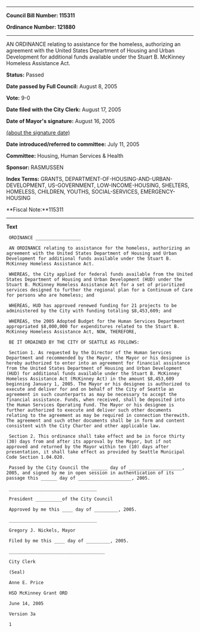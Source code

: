 

********

**Council Bill Number: 115311**
   
**Ordinance Number: 121880**
********

 AN ORDINANCE relating to assistance for the homeless, authorizing an agreement with the United States Department of Housing and Urban Development for additional funds available under the Stuart B. McKinney Homeless Assistance Act.

**Status:** Passed
   
**Date passed by Full Council:** August 8, 2005
   
**Vote:** 9-0
   
**Date filed with the City Clerk:** August 17, 2005
   
**Date of Mayor's signature:** August 16, 2005
   
[(about the signature date)](/~public/approvaldate.htm)
   
   
   
**Date introduced/referred to committee:** July 11, 2005
   
**Committee:** Housing, Human Services & Health
   
**Sponsor:** RASMUSSEN
   
   
**Index Terms:** GRANTS, DEPARTMENT-OF-HOUSING-AND-URBAN-DEVELOPMENT, US-GOVERNMENT, LOW-INCOME-HOUSING, SHELTERS, HOMELESS, CHILDREN, YOUTHS, SOCIAL-SERVICES, EMERGENCY-HOUSING

**Fiscal Note:**115311

********

**Text**
   
```
 ORDINANCE _________________

 AN ORDINANCE relating to assistance for the homeless, authorizing an agreement with the United States Department of Housing and Urban Development for additional funds available under the Stuart B. McKinney Homeless Assistance Act.

 WHEREAS, the City applied for federal funds available from the United States Department of Housing and Urban Development (HUD) under the Stuart B. McKinney Homeless Assistance Act for a set of prioritized services designed to further the regional plan for a Continuum of Care for persons who are homeless; and

 WHEREAS, HUD has approved renewed funding for 21 projects to be administered by the City with funding totaling $8,453,609; and

 WHEREAS, the 2005 Adopted Budget for the Human Services Department appropriated $8,000,000 for expenditures related to the Stuart B. McKinney Homeless Assistance Act, NOW, THEREFORE,

 BE IT ORDAINED BY THE CITY OF SEATTLE AS FOLLOWS:

 Section 1. As requested by the Director of the Human Services Department and recommended by the Mayor, the Mayor or his designee is hereby authorized to enter into an agreement for financial assistance from the United States Department of Housing and Urban Development (HUD) for additional funds available under the Stuart B. McKinney Homeless Assistance Act (McKinney Act) in the amount $8,453,609 beginning January 1, 2005. The Mayor or his designee is authorized to execute and deliver for and on behalf of the City of Seattle an agreement in such counterparts as may be necessary to accept the financial assistance. Funds, when received, shall be deposited into the Human Services Operating Fund. The Mayor or his designee is further authorized to execute and deliver such other documents relating to the agreement as may be required in connection therewith. The agreement and such other documents shall be in form and content consistent with the City Charter and other applicable law.

 Section 2. This ordinance shall take effect and be in force thirty (30) days from and after its approval by the Mayor, but if not approved and returned by the Mayor within ten (10) days after presentation, it shall take effect as provided by Seattle Municipal Code Section 1.04.020.

 Passed by the City Council the ______ day of ____________________, 2005, and signed by me in open session in authentication of its passage this ______ day of ____________________, 2005.

 _________________________________

 President __________of the City Council

 Approved by me this ____ day of _________, 2005.

 _________________________________

 Gregory J. Nickels, Mayor

 Filed by me this ____ day of _________, 2005.

 ____________________________________

 City Clerk

 (Seal)

 Anne E. Price

 HSD McKinney Grant ORD

 June 14, 2005

 Version 3a

 1

```
